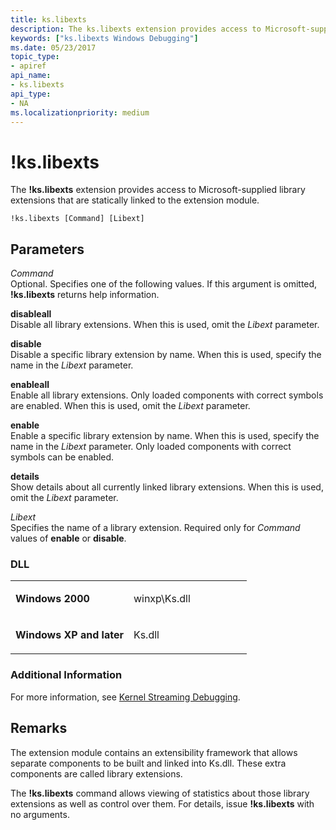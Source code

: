 ```yaml
---
title: ks.libexts
description: The ks.libexts extension provides access to Microsoft-supplied library extensions that are statically linked to the extension module.
keywords: ["ks.libexts Windows Debugging"]
ms.date: 05/23/2017
topic_type:
- apiref
api_name:
- ks.libexts
api_type:
- NA
ms.localizationpriority: medium
---
```


# !ks.libexts


The **!ks.libexts** extension provides access to Microsoft-supplied library extensions that are statically linked to the extension module.

```dbgcmd
!ks.libexts [Command] [Libext] 
```

## <span id="Parameters"></span><span id="parameters"></span><span id="PARAMETERS"></span>Parameters


<span id="Command"></span><span id="command"></span><span id="COMMAND"></span>*Command*  
Optional. Specifies one of the following values. If this argument is omitted, **!ks.libexts** returns help information.

<span id="disableall________"></span><span id="DISABLEALL________"></span>**disableall**   
Disable all library extensions. When this is used, omit the *Libext* parameter.

<span id="_________disable"></span><span id="_________DISABLE"></span> **disable**  
Disable a specific library extension by name. When this is used, specify the name in the *Libext* parameter.

<span id="_________enableall"></span><span id="_________ENABLEALL"></span> **enableall**  
Enable all library extensions. Only loaded components with correct symbols are enabled. When this is used, omit the *Libext* parameter.

<span id="enable"></span><span id="ENABLE"></span>**enable**  
Enable a specific library extension by name. When this is used, specify the name in the *Libext* parameter. Only loaded components with correct symbols can be enabled.

<span id="_________details"></span><span id="_________DETAILS"></span> **details**  
Show details about all currently linked library extensions. When this is used, omit the *Libext* parameter.

<span id="_______Libext______"></span><span id="_______libext______"></span><span id="_______LIBEXT______"></span> *Libext*   
Specifies the name of a library extension. Required only for *Command* values of **enable** or **disable**.

### <span id="DLL"></span><span id="dll"></span>DLL

<table>
<colgroup>
<col width="50%" />
<col width="50%" />
</colgroup>
<tbody>
<tr class="odd">
<td align="left"><p><strong>Windows 2000</strong></p></td>
<td align="left"><p>winxp\Ks.dll</p></td>
</tr>
<tr class="even">
<td align="left"><p><strong>Windows XP and later</strong></p></td>
<td align="left"><p>Ks.dll</p></td>
</tr>
</tbody>
</table>

 

### <span id="Additional_Information"></span><span id="additional_information"></span><span id="ADDITIONAL_INFORMATION"></span>Additional Information

For more information, see [Kernel Streaming Debugging](kernel-streaming-debugging.md).

Remarks
-------

The extension module contains an extensibility framework that allows separate components to be built and linked into Ks.dll. These extra components are called library extensions.

The **!ks.libexts** command allows viewing of statistics about those library extensions as well as control over them. For details, issue **!ks.libexts** with no arguments.

 

 





